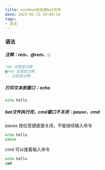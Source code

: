```yaml
---
title: windows批处理bat文件
date: 2023-02-21 19:03:14
tags: 
- 语法
---
```


### 语法

##### 注释：rem、@rem、::

```cmd
rem 这里是注释
@rem 这里是注释
:: 这里是注释
```

##### 打印文本到窗口：echo

```cmd
echo hello
```

##### bat文件执行完，cmd窗口不关闭：pause、cmd

pause 按任意键直接关闭，不能继续输入命令

```cmd
echo hello
pause
```

cmd 可以接着输入命令

```cmd
echo hello
cmd
```



